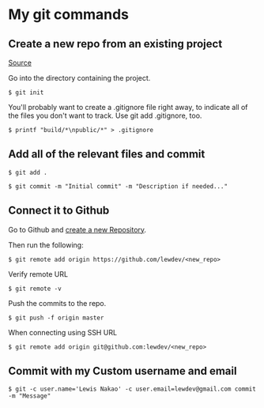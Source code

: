# My git commands

## Create a new repo from an existing project

[Source](https://kbroman.org/github_tutorial/pages/init.html)

Go into the directory containing the project.
```
$ git init
```
You'll probably want to create a .gitignore file right away, to indicate all of the files you don't want to track. Use git add .gitignore, too.

```
$ printf "build/*\npublic/*" > .gitignore
```

## Add all of the relevant files and commit

```
$ git add .

$ git commit -m "Initial commit" -m "Description if needed..."
```

## Connect it to Github

Go to Github and [create a new Repository](https://github.com/new).

Then run the following:
```
$ git remote add origin https://github.com/lewdev/<new_repo>
```
Verify remote URL
```
$ git remote -v
```
Push the commits to the repo.
```
$ git push -f origin master
```

When connecting using SSH URL
```
$ git remote add origin git@github.com:lewdev/<new_repo>
```

## Commit with my Custom username and email
```
$ git -c user.name='Lewis Nakao' -c user.email=lewdev@gmail.com commit -m "Message"
```

